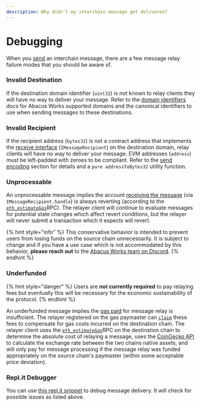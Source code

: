 ```yaml
---
description: Why didn't my interchain message get delivered?
---
```


# Debugging

When you [send](messaging-api/send.md) an interchain message, there are a few message relay failure modes that you should be aware of.

### Invalid Destination

If the destination domain identifier (`uint32`) is not known to relay clients they will have no way to deliver your message. Refer to the [domain identifiers](domains.md) docs for Abacus Works supported domains and the canonical identifiers to use when sending messages to these destinations.

### Invalid Recipient

If the recipient address (`bytes32`) is not a contract address that implements the [receive interface](messaging-api/receive.md) (`IMessageRecipient`) on the destination domain, relay clients will have no way to deliver your message. EVM addresses (`address`) must be left-padded with zeroes to be compliant. Refer to the [send encoding](messaging-api/send.md#encoding) section for details and a `pure addressToBytes32` utility function.&#x20;

### Unprocessable

An unprocessable message implies the account [receiving the message](messaging-api/receive.md) (via `IMessageRecipient.handle`) is always reverting (according to the [`eth_estimateGas`](https://ethereum.github.io/execution-apis/api-documentation/)RPC). The relayer client will continue to evaluate messages for potential state changes which affect revert conditions, but the relayer will never submit a transaction which it expects will revert.

{% hint style="info" %}
This conservative behavior is intended to prevent users from losing funds on the source chain unnecessarily. It is subject to change and if you have a use case which is not accommodated by this behavior, **please reach out** to the [Abacus Works team on Discord](https://discord.com/invite/KBD3aD78Bb).&#x20;
{% endhint %}

### Underfunded

{% hint style="danger" %}
Users are **not currently required** to pay relaying fees but eventually this will be necessary for the economic sustainability of the protocol.
{% endhint %}

An underfunded message implies the [gas paid](messaging-api/gas.md) for message relay is insufficient. The relayer registered on the gas paymaster can [`claim`](https://github.com/abacus-network/abacus-monorepo/blob/main/solidity/core/contracts/InterchainGasPaymaster.sol#L62) these fees to compensate for gas costs incurred on the destination chain. The relayer client uses the [`eth_estimateGas`](https://ethereum.github.io/execution-apis/api-documentation/)RPC on the destination chain to determine the absolute cost of relaying a message, uses the [CoinGecko API](https://www.coingecko.com/en/api) to calculate the exchange rate between the two chains native assets, and will only pay for message processing if the message relay was funded appropriately on the source chain's paymaster (within some acceptable price deviation).

### Repl.it Debugger

You can use [this repl.it snippet](https://abacus-message-debugger.namchu2.repl.co/) to debug message delivery. It will check for possible issues as listed above.
